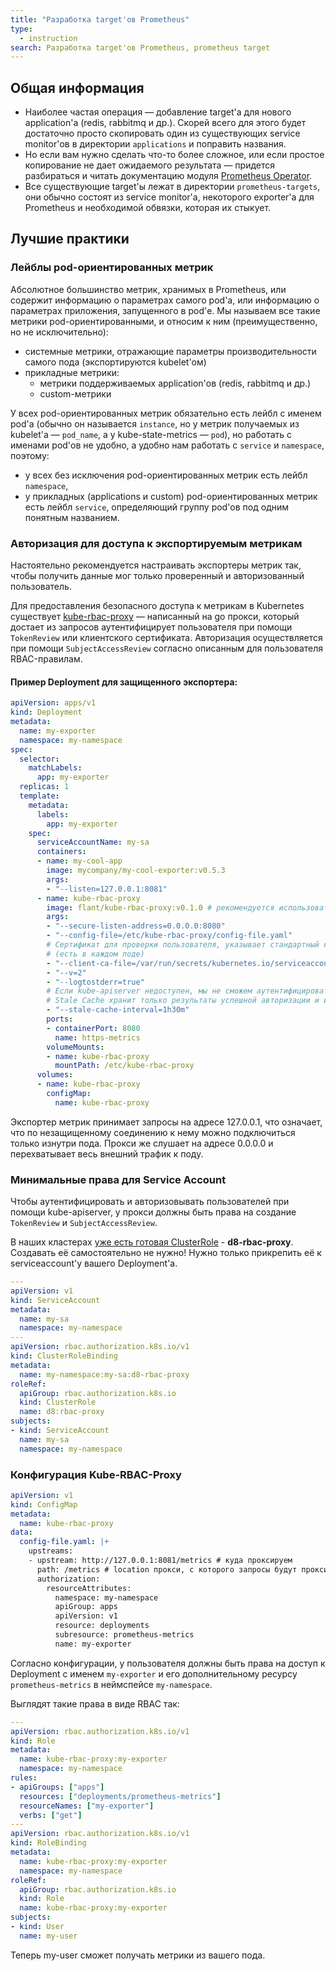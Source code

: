 ```yaml
---
title: "Разработка target'ов Prometheus"
type:
  - instruction
search: Разработка target'ов Prometheus, prometheus target
---
```


Общая информация
----------------

* Наиболее частая операция — добавление target'а для нового application'а (redis, rabbitmq и др.). Скорей всего для этого будет достаточно просто скопировать один из существующих service monitor'ов в директории `applications` и поправить названия.
* Но если вам нужно сделать что-то более сложное, или если простое копирование не дает ожидаемого результата — придется разбираться и читать документацию модуля [Prometheus Operator](../../modules/200-operator-prometheus/).
* Все существующие target'ы лежат в директории `prometheus-targets`, они обычно состоят из service monitor'а, некоторого exporter'а для Prometheus и необходимой обвязки, которая их стыкует.

Лучшие практики
---------------

### Лейблы pod-ориентированных метрик

Абсолютное большинство метрик, хранимых в Prometheus, или содержит информацию о параметрах самого pod'а, или информацию о параметрах приложения, запущенного в pod'е. Мы называем все такие метрики pod-ориентированными, и относим к ним (преимущественно, но не исключительно):
* системные метрики, отражающие параметры производительности самого пода (экспортируются kubelet'ом)
* прикладные метрики:
    * метрики поддерживаемых application'ов (redis, rabbitmq и др.)
    * custom-метрики

У всех pod-ориентированных метрик обязательно есть лейбл с именем pod'а (обычно он называется `instance`, но у метрик получаемых из kubelet'а — `pod_name`, а у kube-state-metrics — `pod`), но работать с именами pod'ов не удобно, а удобно нам работать с `service` и `namespace`, поэтому:
* у всех без исключения pod-ориентированных метрик есть лейбл `namespace`,
* у прикладных (applications и custom) pod-ориентированных метрик есть лейбл `service`, определяющий группу pod'ов под одним понятным названием.

### Авторизация для доступа к экспортируемым метрикам

Настоятельно рекомендуется настраивать экспортеры метрик так, чтобы получить данные мог только проверенный и авторизованный пользователь.

Для предоставления безопасного доступа к метрикам в Kubernetes существует [kube-rbac-proxy](https://github.com/brancz/kube-rbac-proxy) — написанный на go прокси, который достает из запросов аутентифицирует пользователя при помощи `TokenReview` или клиентского сертификата. 
Авторизация осуществляется при помощи `SubjectAccessReview` согласно описанным для пользователя RBAC-правилам.

#### Пример Deployment для защищенного экспортера: 
```yaml
apiVersion: apps/v1
kind: Deployment
metadata:
  name: my-exporter
  namespace: my-namespace
spec:
  selector:
    matchLabels:
      app: my-exporter
  replicas: 1
  template:
    metadata:
      labels:
        app: my-exporter
    spec:
      serviceAccountName: my-sa
      containers:
      - name: my-cool-app
        image: mycompany/my-cool-exporter:v0.5.3
        args:
        - "--listen=127.0.0.1:8081"
      - name: kube-rbac-proxy
        image: flant/kube-rbac-proxy:v0.1.0 # рекомендуется использовать прокси из нашего репозитория
        args:
        - "--secure-listen-address=0.0.0.0:8080"
        - "--config-file=/etc/kube-rbac-proxy/config-file.yaml"
        # Сертификат для проверки пользователя, указывает стандартный клиентский CA Kubernetes
        # (есть в каждом поде)
        - "--client-ca-file=/var/run/secrets/kubernetes.io/serviceaccount/ca.crt"
        - "--v=2"
        - "--logtostderr=true"
        # Если kube-apiserver недоступен, мы не сможем аутентифицировать и авторизовывать пользователей.
        # Stale Cache хранит только результаты успешной авторизации и используется только если apiserver недоступен.
        - "--stale-cache-interval=1h30m"
        ports:
        - containerPort: 8080
          name: https-metrics
        volumeMounts:
        - name: kube-rbac-proxy
          mountPath: /etc/kube-rbac-proxy
      volumes:
      - name: kube-rbac-proxy
        configMap:
          name: kube-rbac-proxy
```
Экспортер метрик принимает запросы на адресе 127.0.0.1, что означает, что по незащищенному соединению к нему можно подключиться только изнутри пода.
Прокси же слушает на адресе 0.0.0.0 и перехватывает весь внешний трафик к поду.

### Минимальные права для Service Account

Чтобы аутентифицировать и авторизовывать пользователей при помощи kube-apiserver, у прокси должны быть права на создание `TokenReview` и `SubjectAccessReview`.

В наших кластерах [уже есть готовая ClusterRole](https://github.com/deckhouse/deckhouse/blob/main/modules/020-deckhouse/templates/common/rbac/kube-rbac-proxy.yaml) - **d8-rbac-proxy**.
Создавать её самостоятельно не нужно! Нужно только прикрепить её к serviceaccount'у вашего Deployment'а.
```yaml
---
apiVersion: v1
kind: ServiceAccount
metadata:
  name: my-sa
  namespace: my-namespace
---
apiVersion: rbac.authorization.k8s.io/v1
kind: ClusterRoleBinding
metadata:
  name: my-namespace:my-sa:d8-rbac-proxy
roleRef:
  apiGroup: rbac.authorization.k8s.io
  kind: ClusterRole
  name: d8:rbac-proxy
subjects:
- kind: ServiceAccount
  name: my-sa
  namespace: my-namespace
```

### Конфигурация Kube-RBAC-Proxy
```yaml
apiVersion: v1
kind: ConfigMap
metadata:
  name: kube-rbac-proxy
data:
  config-file.yaml: |+
    upstreams:
    - upstream: http://127.0.0.1:8081/metrics # куда проксируем
      path: /metrics # location прокси, с которого запросы будут проксированы на upstream
      authorization:
        resourceAttributes:
          namespace: my-namespace
          apiGroup: apps
          apiVersion: v1
          resource: deployments
          subresource: prometheus-metrics
          name: my-exporter
```
Согласно конфигурации, у пользователя должны быть права на доступ к Deployment с именем `my-exporter` 
и его дополнительному ресурсу `prometheus-metrics` в неймспейсе `my-namespace`.

Выглядят такие права в виде RBAC так: 
```yaml
---
apiVersion: rbac.authorization.k8s.io/v1
kind: Role
metadata:
  name: kube-rbac-proxy:my-exporter
  namespace: my-namespace
rules:
- apiGroups: ["apps"]
  resources: ["deployments/prometheus-metrics"]
  resourceNames: ["my-exporter"]
  verbs: ["get"]
---
apiVersion: rbac.authorization.k8s.io/v1
kind: RoleBinding
metadata:
  name: kube-rbac-proxy:my-exporter
  namespace: my-namespace
roleRef:
  apiGroup: rbac.authorization.k8s.io
  kind: Role
  name: kube-rbac-proxy:my-exporter
subjects:
- kind: User
  name: my-user
```

Теперь my-user сможет получать метрики из вашего пода.
